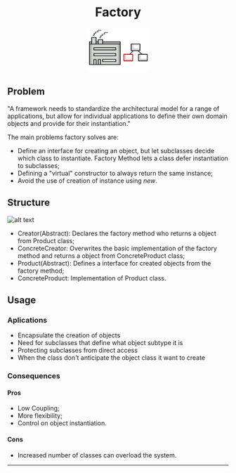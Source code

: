 <h1 align='center'>Factory</h1>

<p align='center'>
	<img src='../../../.github/factory.png' alt='Factory'>
</p>

## Problem

"A framework needs to standardize the architectural model for a range of applications, but allow for individual applications to define their own domain objects and provide for their instantiation."

The main problems factory solves are:

- Define an interface for creating an object, but let subclasses decide which class to instantiate. Factory Method lets a class defer instantiation to subclasses;
- Defining a "virtual" constructor to always return the same instance;
- Avoid the use of creation of instance using *new*. 

## Structure

![alt text](https://upload.wikimedia.org/wikipedia/commons/thumb/e/ed/Factory_Method_UML_class_diagram.png/600px-Factory_Method_UML_class_diagram.png "Factory UML Diagram")

- Creator(Abstract): Declares the factory method who returns a object from Product class;
- ConcreteCreator: Overwrites the basic implementation of the factory method and returns a object from ConcreteProduct class;
- Product(Abstract): Defines a interface for created objects from the factory method;
- ConcreteProduct: Implementation of Product class.

## Usage

### Aplications
- Encapsulate the creation of objects
- Need for subclasses that define what object subtype it is
- Protecting subclasses from direct access
- When the class don't anticipate the object class it want to create

### Consequences
#### Pros
- Low Coupling;
- More flexibility;
- Control on object instantiation.

#### Cons
- Increased number of classes can overload the system.

---